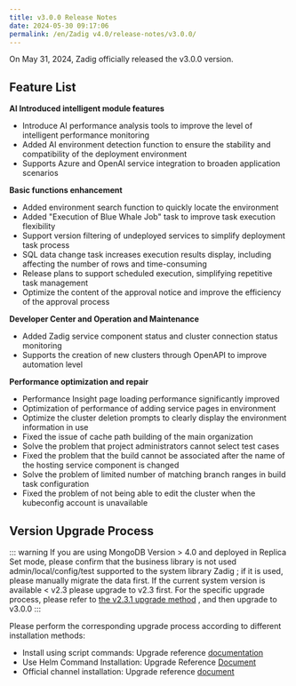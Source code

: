 ```yaml
---
title: v3.0.0 Release Notes
date: 2024-05-30 09:17:06
permalink: /en/Zadig v4.0/release-notes/v3.0.0/
---
```


On May 31, 2024, Zadig officially released the v3.0.0 version.

## Feature List

**AI Introduced intelligent module features**
- Introduce AI performance analysis tools to improve the level of intelligent performance monitoring
- Added AI environment detection function to ensure the stability and compatibility of the deployment environment
- Supports Azure and OpenAI service integration to broaden application scenarios

**Basic functions enhancement**
- Added environment search function to quickly locate the environment
- Added "Execution of Blue Whale Job" task to improve task execution flexibility
- Support version filtering of undeployed services to simplify deployment task process
- SQL data change task increases execution results display, including affecting the number of rows and time-consuming
- Release plans to support scheduled execution, simplifying repetitive task management
- Optimize the content of the approval notice and improve the efficiency of the approval process

**Developer Center and Operation and Maintenance**
- Added Zadig service component status and cluster connection status monitoring
- Supports the creation of new clusters through OpenAPI to improve automation level

**Performance optimization and repair**
- Performance Insight page loading performance significantly improved
- Optimization of performance of adding service pages in environment
- Optimize the cluster deletion prompts to clearly display the environment information in use
- Fixed the issue of cache path building of the main organization
- Solve the problem that project administrators cannot select test cases
- Fixed the problem that the build cannot be associated after the name of the hosting service component is changed
- Solve the problem of limited number of matching branch ranges in build task configuration
- Fixed the problem of not being able to edit the cluster when the kubeconfig account is unavailable



## Version Upgrade Process

::: warning
If you are using MongoDB Version > 4.0 and deployed in Replica Set mode, please confirm that the business library is not used admin/local/config/test supported to the system library Zadig ; if it is used, please manually migrate the data first.
If the current system version is available < v2.3 please upgrade to v2.3 first. For the specific upgrade process, please refer to [the v2.3.1 upgrade method](/Zadig%20v2.3/release-notes/v2.3.1/#%E7%89%88%E6%9C%AC%E5%8D%87%E7%BA%A7%E8%BF%87%E7%A8%8B) , and then upgrade to v3.0.0
:::


Please perform the corresponding upgrade process according to different installation methods:

- Install using script commands: Upgrade reference [documentation](/Zadig%20v3.0/install/helm-deploy/#%E5%8D%87%E7%BA%A7)
- Use Helm Command Installation: Upgrade Reference [Document](/Zadig%20v3.0/install/helm-deploy/#%E5%8D%87%E7%BA%A7)
- Official channel installation: Upgrade reference [document](/Zadig%20v3.0/stable/install/#%E5%8D%87%E7%BA%A7)